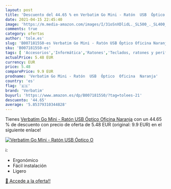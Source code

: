 ```yaml
---
layout: post
title: 'Descuento del 44.65 % en Verbatim Go Mini - Ratón  USB  Óptico  O'
date: 2021-04-15 22:45:40
image: 'https://m.media-amazon.com/images/I/31oSnXDlidL._SL500_._SL400_.jpg'
comments: true
category: ofertas
author: 'tole.es'
slug: 'B0071815S0-es Verbatim Go Mini - Ratón USB Óptico Oficina Naranja'
sku: 'B0071815S0-es'
tags: [ 'Accesorios','Informática','Ratones','Teclados, ratones y periféricos de entrada','ratón','verbatim', ]
actualPrice: 5.48 EUR
currency: EUR
price: 5.48
comparePrice: 9.9 EUR
prodname: 'Verbatim Go Mini - Ratón  USB  Óptico  Oficina  Naranja'
country: 'es'
flag: '🇪🇸'
brand: 'Verbatim'
buyurl: 'https://www.amazon.es/dp/B0071815S0/?tag=tolees-21'
descuento: '44.65'
average: '5.85379310344828'
---
```


Tienes [Verbatim Go Mini - Ratón  USB  Óptico  Oficina  Naranja](https://www.amazon.es/dp/B0071815S0/?tag=tolees-21) con un 44.65 % de descuento con precio de oferta de 5.48 EUR (original: 9.9 EUR) en el siguiente enlace!

[![Verbatim Go Mini - Ratón  USB  Óptico  O](https://m.media-amazon.com/images/I/31oSnXDlidL._SL500_._SL400_.jpg)](https://www.amazon.es/dp/B0071815S0/?tag=tolees-21)

ℹ️:

- Ergonómico
- Fácil instalación
- Ligero

[🛒 Accede a la oferta!!](https://www.amazon.es/dp/B0071815S0/?tag=tolees-21)
